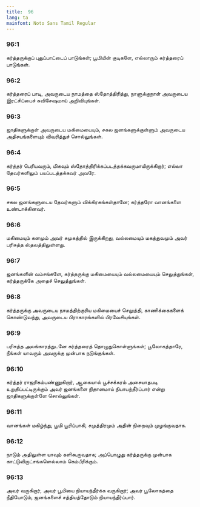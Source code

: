 ```yaml
---
title:  96
lang: ta
mainfont: Noto Sans Tamil Regular
---
```


###  96:1

கர்த்தருக்குப் புதுப்பாட்டைப் பாடுங்கள்; பூமியின் குடிகளே, எல்லாரும் கர்த்தரைப் பாடுங்கள்.

###  96:2

கர்த்தரைப் பாடி, அவருடைய நாமத்தை ஸ்தோத்திரித்து, நாளுக்குநாள் அவருடைய இரட்சிப்பைச் சுவிசேஷமாய் அறிவியுங்கள்.

###  96:3

ஜாதிகளுக்குள் அவருடைய மகிமையையும், சகல ஜனங்களுக்குள்ளும் அவருடைய அதிசயங்களையும் விவரித்துச் சொல்லுங்கள்.

###  96:4

கர்த்தர் பெரியவரும், மிகவும் ஸ்தோத்திரிக்கப்படத்தக்கவருமாயிருக்கிறார்; எல்லா தேவர்களிலும் பயப்படத்தக்கவர் அவரே.

###  96:5

சகல ஜனங்களுடைய தேவர்களும் விக்கிரகங்கள்தானே; கர்த்தரோ வானங்களை உண்டாக்கினவர்.

###  96:6

மகிமையும் கனமும் அவர் சமுகத்தில் இருக்கிறது, வல்லமையும் மகத்துவமும் அவர் பரிசுத்த ஸ்தலத்திலுள்ளது.

###  96:7

ஜனங்களின் வம்சங்களே, கர்த்தருக்கு மகிமையையும் வல்லமையையும் செலுத்துங்கள், கர்த்தருக்கே அதைச் செலுத்துங்கள்.

###  96:8

கர்த்தருக்கு அவருடைய நாமத்திற்குரிய மகிமையைச் செலுத்தி, காணிக்கைகளைக் கொண்டுவந்து, அவருடைய பிராகாரங்களில் பிரவேசியுங்கள்.

###  96:9

பரிசுத்த அலங்காரத்துடனே கர்த்தரைத் தொழுதுகொள்ளுங்கள்; பூலோகத்தாரே, நீங்கள் யாவரும் அவருக்கு முன்பாக நடுங்குங்கள்.

###  96:10

கர்த்தர் ராஜரிகம்பண்ணுகிறார், ஆகையால் பூச்சக்கரம் அசையாதபடி உறுதிப்பட்டிருக்கும் அவர் ஜனங்களை நிதானமாய் நியாயந்தீர்ப்பார் என்று ஜாதிகளுக்குள்ளே சொல்லுங்கள்.

###  96:11

வானங்கள் மகிழ்ந்து, பூமி பூரிப்பாகி, சமுத்திரமும் அதின் நிறைவும் முழங்குவதாக.

###  96:12

நாடும் அதிலுள்ள யாவும் களிகூருவதாக; அப்பொழுது கர்த்தருக்கு முன்பாக காட்டுவிருட்சங்களெல்லாம் கெம்பீரிக்கும்.

###  96:13

அவர் வருகிறார், அவர் பூமியை நியாயந்தீர்க்க வருகிறார்; அவர் பூலோகத்தை நீதியோடும், ஜனங்களைச் சத்தியத்தோடும் நியாயந்தீர்ப்பார்.

